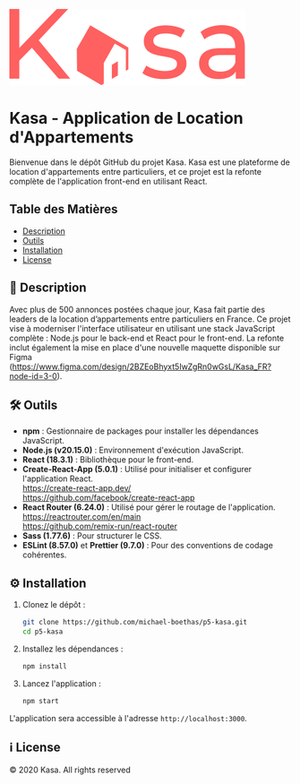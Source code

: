 ![Kasa Logo](./src/assets/logo.svg)

# Kasa - Application de Location d'Appartements

Bienvenue dans le dépôt GitHub du projet Kasa. Kasa est une plateforme de location d'appartements entre particuliers, et ce projet est la refonte complète de l'application front-end en utilisant React.

## Table des Matières
- [Description](#-Description)
- [Outils](#-Outils)
- [Installation](#-Installation)
- [License](#-License)

## 📄 Description

Avec plus de 500 annonces postées chaque jour, Kasa fait partie des leaders de la location d’appartements entre particuliers en France. Ce projet vise à moderniser l'interface utilisateur en utilisant une stack JavaScript complète : Node.js pour le back-end et React pour le front-end. La refonte inclut également la mise en place d'une nouvelle maquette disponible sur Figma (https://www.figma.com/design/2BZEoBhyxt5IwZgRn0wGsL/Kasa_FR?node-id=3-0).

## 🛠 Outils

- **npm** : Gestionnaire de packages pour installer les dépendances JavaScript.
- **Node.js (v20.15.0)** : Environnement d'exécution JavaScript.
- **React (18.3.1)** : Bibliothèque pour le front-end.
- **Create-React-App (5.0.1)** : Utilisé pour initialiser et configurer l'application React. <br>
    https://create-react-app.dev/ <br>
    https://github.com/facebook/create-react-app <br>
- **React Router (6.24.0)** : Utilisé pour gérer le routage de l'application. <br>
    https://reactrouter.com/en/main <br>
    https://github.com/remix-run/react-router <br>
- **Sass (1.77.6)** : Pour structurer le CSS.
- **ESLint (8.57.0)** et **Prettier (9.7.0)** : Pour des conventions de codage cohérentes.

## ⚙️ Installation

1. Clonez le dépôt :
    ```bash
    git clone https://github.com/michael-boethas/p5-kasa.git
    cd p5-kasa
    ```

2. Installez les dépendances :
    ```bash
    npm install
    ```

3. Lancez l'application :
    ```bash
    npm start
    ```

L'application sera accessible à l'adresse `http://localhost:3000`.

## ℹ️ License

© 2020 Kasa. All rights reserved